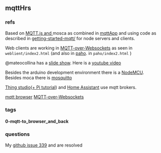 ## mqttHrs
### refs
Based on <a href="https://github.com/mqttjs/MQTT.js">MQTT.js and <a href="https://github.com/mcollina/mosca"></a>mosca</a> as combined in <a href="https://github.com/arvindr21/mqttApp">mqttApp</a> and using code as described in <a href="http://thejackalofjavascript.com/getting-started-mqtt/">getting-started-mqtt/</a> for node servers and clients. 

Web clients are working in <a href="https://github.com/mcollina/mosca/wiki/MQTT-over-Websockets">MQTT-over-Websockets</a> as seen in `weblient/index2.html`  (and also in <a href="https://www.eclipse.org/paho/clients/js/">paho</a>. in `paho/index2.html` )

@mateocollina has a <a href="http://mcollina.github.io/mqtt_and_nodejs/#1">slide show</a>. Here is a <a href="https://www.youtube.com/watch?v=xmKd2lYqEPA">youtube video</a>

Besides the arduino development environment there is a <a href="http://nodemcu.com/index_en.html">NodeMCU</a>. Besides moca there is <a href="http://test.mosquitto.org/">mosquitto</a> 

<a href="http://blog.thingstud.io/getting-started/free-mqtt-brokers-for-thingstudio/">Thing studio</a>(<a href="http://blog.thingstud.io/recipes/how-to-make-your-raspberry-pi-the-ultimate-iot-hub/">+ Pi tutorial</a>) and <a href="https://home-assistant.io/blog/2015/10/11/measure-temperature-with-esp8266-and-report-to-mqtt/">Home Assistant</a> use mqtt brokers.

<a href="https://www.npmjs.com/package/mqtt#browser">mqtt browser</a>
<a href="https://github.com/mcollina/mosca/wiki/MQTT-over-Websockets">MQTT-over-Websockets</a>
<a href=""></a>

### tags
#### 0-mqtt-to_browser_and_back

### questions
My <a href="https://github.com/mcollina/mosca/issues/399">github issue 339</a> and are resolved
 
